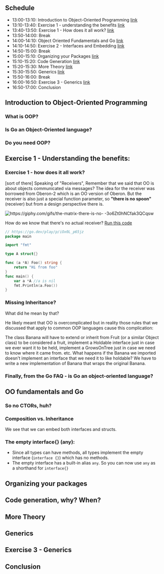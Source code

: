 ## Schedule

- 13:00-13:10: Introduction to Object-Oriented Programming [link](#introduction-to-object-oriented-programming)
- 13:10-13:40: Exercise 1 - understanding the benefits [link](#exercise-1---understanding-the-benefits)
- 13:40-13:50: Exercise 1 - How does it all work? [link](#exercise-1---how-does-it-all-work)
- 13:50-14:00: Break
- 14:00-14:10: Object Oriented Fundamentals and Go [link](#oo-fundamentals-and-go)
- 14:10-14:50: Exercise 2 - Interfaces and Embedding [link](#exercise-2---interfaces-and-embedding)
- 14:50-15:00: Break
- 15:00-15:10: Organizing your Packages [link](#organizing-your-packages)
- 15:10-15:20: Code Generation [link](#code-generation-why-when)
- 15:20-15:30: More Theory [link](#generics)
- 15:30-15:50: Generics [link](#generics)
- 15:50-16:00: Break
- 16:00-16:50: Exercise 3 - Generics [link](#exercise-3---generics)
- 16:50-17:00: Conclusion

## Introduction to Object-Oriented Programming

### What is OOP?


### Is Go an Object-Oriented language?

   
 
### Do you need OOP?

## Exercise 1 - Understanding the benefits:


### Exercise 1 - how does it all work?
[sort of there]
Speaking of "Receivers", Remember that we said that OO is about objects communicated via messages?
The idea for the receiver was borrowed from Oberon-2 which is an OO version of Oberon.
But the receiver is also just a special function parameter, so **"there is no spoon"** (receiver) but from a design perspective there is.

![https://giphy.com/gifs/the-matrix-there-is-no-
-3o6Zt0hNCfak3QCqsw](https://gifimage.net/wp-content/uploads/2018/06/there-is-no-spoon-gif-10.gif)


How do we know that there's no actual receiver? [Run this code](https://go.dev/play/p/iOx0L_p65jz)

```go
// https://go.dev/play/p/iOx0L_p65jz
package main

import "fmt"

type A struct{}

func (a *A) Foo() string {
	return "Hi from foo"
}
func main() {
	var a *A //a is nil
	fmt.Println(a.Foo())
}
```


### Missing Inheritance?

What did he mean by that?

He likely meant that OO is overcomplicated but in reality those rules that we discussed that apply to common OOP languages cause this complication:

The class Banana will have to extend or inherit from Fruit (or a similar Object class) to be considered a fruit, implement a Holdable interface just in case we ever want it to be held, implement a GrowsOnTree just in case we need to know where it came from. etc.
What happens if the Banana we imported doesn't implement an interface that we need it to like holdable? We have to write a new implementation of Banana that wraps the original Banana.


### Finally, from the Go FAQ - is Go an object-oriented language?

## OO fundamentals and Go

### So no CTORs, huh?

### Composition vs. Inheritance



We see that we can embed both interfaces and structs.



### The empty interface{} (any):
- Since all types can have methods, all types implement the empty interface (`interface {}`) which has no methods.
- The empty interface has a built-in alias `any`. So you can now use `any` as a shorthand for `interface{}`

## Organizing your packages

## Code generation, why? When?

## More Theory

## Generics

## Exercise 3 - Generics
## Conclusion

